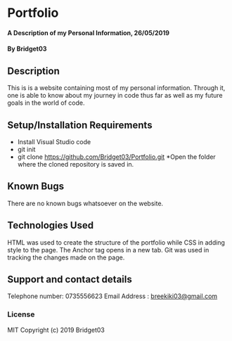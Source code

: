 # Portfolio
#### A Description of my Personal Information, 26/05/2019
#### By Bridget03
## Description
This is is a website containing most of my personal information. Through it, one is able to know about my journey in code thus far as well as my future goals in the world of code.
## Setup/Installation Requirements
* Install Visual Studio code
* git init
* git clone https://github.com/Bridget03/Portfolio.git
*Open the folder where the cloned repository is saved in.
## Known Bugs
There are no known bugs whatsoever on the website.
## Technologies Used
HTML was used to create the structure of the portfolio while CSS in adding style to the page. The Anchor tag opens in a new tab. Git was used in tracking the changes made on the page.
## Support and contact details
Telephone number: 0735556623
Email Address   : breekiki03@gmail.com
### License
MIT
Copyright (c) 2019 Bridget03
  
